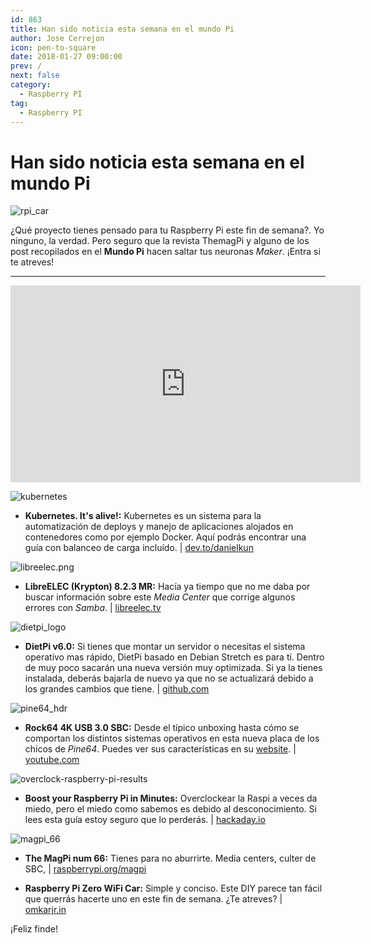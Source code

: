 ```yaml
---
id: 863
title: Han sido noticia esta semana en el mundo Pi
author: Jose Cerrejon
icon: pen-to-square
date: 2018-01-27 09:00:00
prev: /
next: false
category:
  - Raspberry PI
tag:
  - Raspberry PI
---
```


# Han sido noticia esta semana en el mundo Pi

![rpi_car](/images/2018/01/rpi_car.png)

¿Qué proyecto tienes pensado para tu Raspberry Pi este fin de semana?. Yo ninguno, la verdad. Pero seguro que la revista ThemagPi y alguno de los post recopilados en el **Mundo Pi** hacen saltar tus neuronas *Maker*. ¡Entra si te atreves!

- - -
<iframe width="560" height="315" src="https://www.youtube.com/embed/cbNdATdVQCk" frameborder="0" allow="autoplay; encrypted-media" allowfullscreen></iframe>

![kubernetes](/images/2018/01/kubernetes.png)

* **Kubernetes. It's alive!:** Kubernetes es un sistema para la automatización de deploys y manejo de aplicaciones alojados en contenedores como por ejemplo Docker. Aquí podrás encontrar una guía con balanceo de carga incluído. | [dev.to/danielkun](https://dev.to/danielkun/kubernetes-its-alive-2ndc)

![libreelec.png](/images/2017/05/libreelec.png)

* **LibreELEC (Krypton) 8.2.3 MR:** Hacía ya tiempo que no me daba por buscar información sobre este *Media Center* que corrige algunos errores con *Samba*. | [libreelec.tv](https://libreelec.tv/2018/01/libreelec-krypton-8-2-3-mr/)

![dietpi_logo](/images/2018/01/dietpi_logo.jpg)

* **DietPi v6.0:** Si tienes que montar un servidor o necesitas el sistema operativo mas rápido, DietPi basado en Debian Stretch es para tí. Dentro de muy poco sacarán una nueva versión muy optimizada. Si ya la tienes instalada, deberás bajarla de nuevo ya que no se actualizará debido a los grandes cambios que tiene. | [github.com](https://github.com/Fourdee/DietPi/issues/1355#issue-285207849)

![pine64_hdr](/images/2018/01/pine64_hdr.png)

* **Rock64 4K USB 3.0 SBC:** Desde el típico unboxing hasta cómo se comportan los distintos sistemas operativos en esta nueva placa de los chicos de *Pine64*. Puedes ver sus características en su [website](https://www.pine64.org/?page_id=7147). | [youtube.com](https://www.youtube.com/watch?v=ZejkWra-Mfc)

![overclock-raspberry-pi-results](/images/2018/01/overclock-raspberry-pi-results.png)

* **Boost your Raspberry Pi in Minutes:** Overclockear la Raspi a veces da miedo, pero el miedo como sabemos es debido al desconocimiento. Si lees esta guía estoy seguro que lo perderás. | [hackaday.io](https://hackaday.io/project/29898-boost-your-raspberry-pi-in-minutes/details)

![magpi_66](/images/2018/01/magpi_66.png)

* **The MagPi num 66:** Tienes para no aburrirte. Media centers, culter de SBC, | [raspberrypi.org/magpi](https://www.raspberrypi.org/magpi/issues/66/)

* **Raspberry Pi Zero WiFi Car:** Simple y conciso. Este DIY parece tan fácil que querrás hacerte uno en este fin de semana. ¿Te atreves? | [omkarjr.in](https://omkarjr.in/posts/projects/Rpi0-WiFi/)






¡Feliz finde!